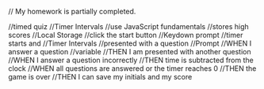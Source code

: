 // My homework is partially completed.  

//timed quiz
    //Timer Intervals
//use JavaScript fundamentals
//stores high scores
    //Local Storage
//click the start button
    //Keydown prompt
//timer starts and
    //Timer Intervals
//presented with a question
    //Prompt 
//WHEN I answer a question
    //variable
//THEN I am presented with another question
//WHEN I answer a question incorrectly
//THEN time is subtracted from the clock
//WHEN all questions are answered or the timer reaches 0
//THEN the game is over
//THEN I can save my initials and my score

